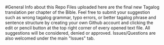 #General Info about this Repo
Files uploaded here are the final new Tagalog translation per chapter of the Bible. 
Feel free to submit your suggestion such as wrong tagalog grammar, typo errors, or better tagalog phrase and sentence structure by creating your own Github account and clicking the edit or pencil button at the top right corner of every opened text file.        All suggestions will be considered, denied or approved.
Issues/Questions are also welcomed under the main "Issues" tab.

